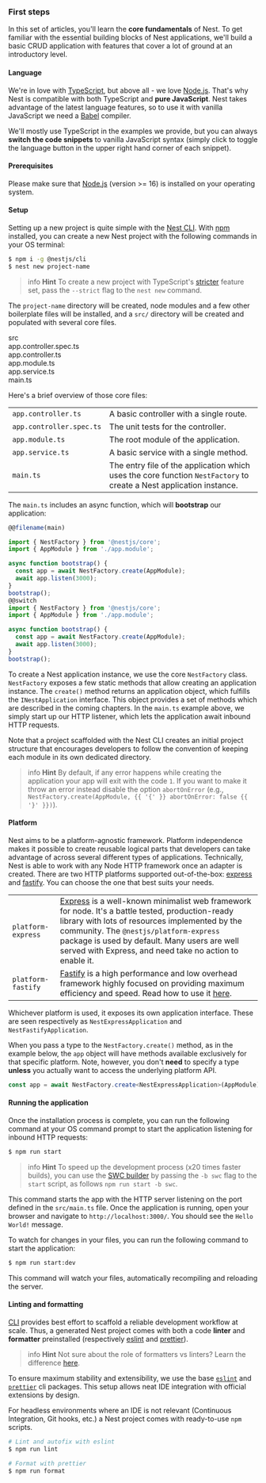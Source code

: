 ### First steps

In this set of articles, you'll learn the **core fundamentals** of Nest. To get familiar with the essential building blocks of Nest applications, we'll build a basic CRUD application with features that cover a lot of ground at an introductory level.

#### Language

We're in love with [TypeScript](https://www.typescriptlang.org/), but above all - we love [Node.js](https://nodejs.org/en/). That's why Nest is compatible with both TypeScript and **pure JavaScript**. Nest takes advantage of the latest language features, so to use it with vanilla JavaScript we need a [Babel](https://babeljs.io/) compiler.

We'll mostly use TypeScript in the examples we provide, but you can always **switch the code snippets** to vanilla JavaScript syntax (simply click to toggle the language button in the upper right hand corner of each snippet).

#### Prerequisites

Please make sure that [Node.js](https://nodejs.org) (version >= 16) is installed on your operating system.

#### Setup

Setting up a new project is quite simple with the [Nest CLI](/cli/overview). With [npm](https://www.npmjs.com/) installed, you can create a new Nest project with the following commands in your OS terminal:

```bash
$ npm i -g @nestjs/cli
$ nest new project-name
```

> info **Hint** To create a new project with TypeScript's [stricter](https://www.typescriptlang.org/tsconfig#strict) feature set, pass the `--strict` flag to the `nest new` command.

The `project-name` directory will be created, node modules and a few other boilerplate files will be installed, and a `src/` directory will be created and populated with several core files.

<div class="file-tree">
  <div class="item">src</div>
  <div class="children">
    <div class="item">app.controller.spec.ts</div>
    <div class="item">app.controller.ts</div>
    <div class="item">app.module.ts</div>
    <div class="item">app.service.ts</div>
    <div class="item">main.ts</div>
  </div>
</div>

Here's a brief overview of those core files:

|                          |                                                                                                                     |
| ------------------------ | ------------------------------------------------------------------------------------------------------------------- |
| `app.controller.ts`      | A basic controller with a single route.                                                                             |
| `app.controller.spec.ts` | The unit tests for the controller.                                                                                  |
| `app.module.ts`          | The root module of the application.                                                                                 |
| `app.service.ts`         | A basic service with a single method.                                                                               |
| `main.ts`                | The entry file of the application which uses the core function `NestFactory` to create a Nest application instance. |

The `main.ts` includes an async function, which will **bootstrap** our application:

```typescript
@@filename(main)

import { NestFactory } from '@nestjs/core';
import { AppModule } from './app.module';

async function bootstrap() {
  const app = await NestFactory.create(AppModule);
  await app.listen(3000);
}
bootstrap();
@@switch
import { NestFactory } from '@nestjs/core';
import { AppModule } from './app.module';

async function bootstrap() {
  const app = await NestFactory.create(AppModule);
  await app.listen(3000);
}
bootstrap();
```

To create a Nest application instance, we use the core `NestFactory` class. `NestFactory` exposes a few static methods that allow creating an application instance. The `create()` method returns an application object, which fulfills the `INestApplication` interface. This object provides a set of methods which are described in the coming chapters. In the `main.ts` example above, we simply start up our HTTP listener, which lets the application await inbound HTTP requests.

Note that a project scaffolded with the Nest CLI creates an initial project structure that encourages developers to follow the convention of keeping each module in its own dedicated directory.

> info **Hint** By default, if any error happens while creating the application your app will exit with the code `1`. If you want to make it throw an error instead disable the option `abortOnError` (e.g., `NestFactory.create(AppModule, {{ '{' }} abortOnError: false {{ '}' }})`).

<app-banner-courses></app-banner-courses>

#### Platform

Nest aims to be a platform-agnostic framework. Platform independence makes it possible to create reusable logical parts that developers can take advantage of across several different types of applications. Technically, Nest is able to work with any Node HTTP framework once an adapter is created. There are two HTTP platforms supported out-of-the-box: [express](https://expressjs.com/) and [fastify](https://www.fastify.io). You can choose the one that best suits your needs.

|                    |                                                                                                                                                                                                                                                                                                                                    |
| ------------------ | ---------------------------------------------------------------------------------------------------------------------------------------------------------------------------------------------------------------------------------------------------------------------------------------------------------------------------------- |
| `platform-express` | [Express](https://expressjs.com/) is a well-known minimalist web framework for node. It's a battle tested, production-ready library with lots of resources implemented by the community. The `@nestjs/platform-express` package is used by default. Many users are well served with Express, and need take no action to enable it. |
| `platform-fastify` | [Fastify](https://www.fastify.io/) is a high performance and low overhead framework highly focused on providing maximum efficiency and speed. Read how to use it [here](/techniques/performance).                                                                                                                                  |

Whichever platform is used, it exposes its own application interface. These are seen respectively as `NestExpressApplication` and `NestFastifyApplication`.

When you pass a type to the `NestFactory.create()` method, as in the example below, the `app` object will have methods available exclusively for that specific platform. Note, however, you don't **need** to specify a type **unless** you actually want to access the underlying platform API.

```typescript
const app = await NestFactory.create<NestExpressApplication>(AppModule);
```

#### Running the application

Once the installation process is complete, you can run the following command at your OS command prompt to start the application listening for inbound HTTP requests:

```bash
$ npm run start
```

> info **Hint** To speed up the development process (x20 times faster builds), you can use the [SWC builder](/recipes/swc) by passing the `-b swc` flag to the `start` script, as follows `npm run start -b swc`.

This command starts the app with the HTTP server listening on the port defined in the `src/main.ts` file. Once the application is running, open your browser and navigate to `http://localhost:3000/`. You should see the `Hello World!` message.

To watch for changes in your files, you can run the following command to start the application:

```bash
$ npm run start:dev
```

This command will watch your files, automatically recompiling and reloading the server.

#### Linting and formatting

[CLI](/cli/overview) provides best effort to scaffold a reliable development workflow at scale. Thus, a generated Nest project comes with both a code **linter** and **formatter** preinstalled (respectively [eslint](https://eslint.org/) and [prettier](https://prettier.io/)).

> info **Hint** Not sure about the role of formatters vs linters? Learn the difference [here](https://prettier.io/docs/en/comparison.html).

To ensure maximum stability and extensibility, we use the base [`eslint`](https://www.npmjs.com/package/eslint) and [`prettier`](https://www.npmjs.com/package/prettier) cli packages. This setup allows neat IDE integration with official extensions by design.

For headless environments where an IDE is not relevant (Continuous Integration, Git hooks, etc.) a Nest project comes with ready-to-use `npm` scripts.

```bash
# Lint and autofix with eslint
$ npm run lint

# Format with prettier
$ npm run format
```
